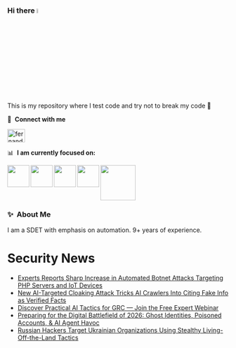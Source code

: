 ### Hi there <a href="https://www.gautamkrishnar.com/"><img src="https://media.giphy.com/media/hvRJCLFzcasrR4ia7z/giphy.gif" width="5%"></a>
This is my repository where I test code and try not to break my code :rofl:

🔗 &nbsp;**Connect with me**
<p align="left">
<a href="https://linkedin.com/in/fernandorlcruz" target="blank"><img align="center" src="https://raw.githubusercontent.com/rahuldkjain/github-profile-readme-generator/master/src/images/icons/Social/linked-in-alt.svg" alt="fernando cruz" height="30" width="40" /></a>
  
📊 &nbsp;**I am currently focused on:**

<img align="left" width='50' height='50' src="https://cdn.jsdelivr.net/gh/devicons/devicon/icons/python/python-original-wordmark.svg" />
<img align="left" width='50' height='50' src="https://cdn.jsdelivr.net/gh/devicons/devicon/icons/csharp/csharp-original.svg" />
<img align="left" width='50' height='50' src="https://cdn.jsdelivr.net/gh/devicons/devicon/icons/jenkins/jenkins-original.svg" />
<img align="left" width='50' height='50' src="https://www.svgrepo.com/show/306098/githubactions.svg" />
<img width='80' height='80' src="https://cdn2.vectorstock.com/i/1000x1000/64/81/security-testing-concept-icon-safety-audit-key-vector-29166481.jpg" />
          
          
  
### ✨&nbsp; About Me

I am a SDET with emphasis on automation. 9+ years of experience.

# Security News
<!-- BLOG-POST-LIST:START -->
- [Experts Reports Sharp Increase in Automated Botnet Attacks Targeting PHP Servers and IoT Devices](https://thehackernews.com/2025/10/experts-reports-sharp-increase-in.html)
- [New AI-Targeted Cloaking Attack Tricks AI Crawlers Into Citing Fake Info as Verified Facts](https://thehackernews.com/2025/10/new-ai-targeted-cloaking-attack-tricks.html)
- [Discover Practical AI Tactics for GRC — Join the Free Expert Webinar](https://thehackernews.com/2025/10/discover-practical-ai-tactics-for-grc.html)
- [Preparing for the Digital Battlefield of 2026: Ghost Identities, Poisoned Accounts, &amp; AI Agent Havoc](https://thehackernews.com/2025/10/preparing-for-digital-battlefield-of.html)
- [Russian Hackers Target Ukrainian Organizations Using Stealthy Living-Off-the-Land Tactics](https://thehackernews.com/2025/10/russian-hackers-target-ukrainian.html)
<!-- BLOG-POST-LIST:END -->
